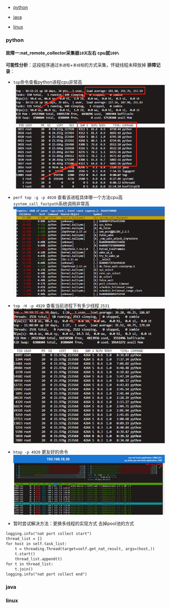 - [python](#python)
   
- [java](#java)
- [linux](#linux)
### python
#### 故障一:nat_remote_collector采集器`10天`左右 cpu就`100%`
**可能性分析**：这段程序通过`多进程`+`多线程`的方式采集，怀疑线程未释放掉
**排障记录**：
- `top`命令查看python进程cpu非常高
![top命令](https://github.com/slientup/WorkGuide/blob/master/top.png)

- `perf top -g -p 4920` 查看该进程具体哪一个方法cpu高  `system_call_fastpath`系统调用非常高
 ![top命令](https://github.com/slientup/WorkGuide/blob/master/perf.png)

- `top -H -p 4920` 查看当前进程下有多少线程  `2531`
![top命令](https://github.com/slientup/WorkGuide/blob/master/much_thread.png)

- `htop -p 4920` 更友好的命令
![top命令](https://github.com/slientup/WorkGuide/blob/master/htop.png)

- 暂时尝试解决方法：更换多线程的实现方式 去掉pool池的方式
```
logging.info("nat port collect start")
thread_list = []
for host in self.task_list:
    t = threading.Thread(target=self.get_nat_result, args=(host,))
    t.start()
    thread_list.append(t)
for t in thread_list:
    t.join()
logging.info("nat port collect end")

```


### java
### linux

